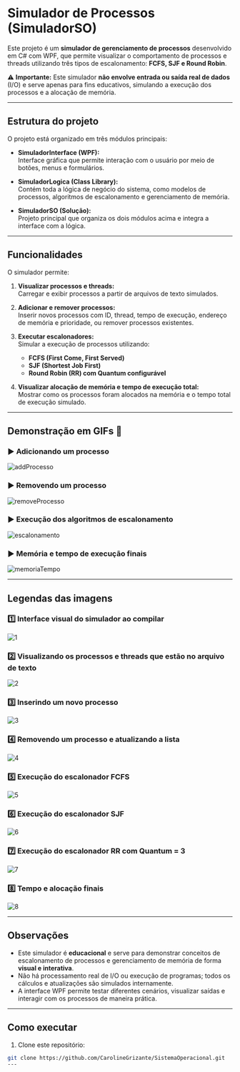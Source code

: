 # Simulador de Processos (SimuladorSO)

Este projeto é um **simulador de gerenciamento de processos** desenvolvido em C# com WPF, que permite visualizar o comportamento de processos e threads utilizando três tipos de escalonamento: **FCFS, SJF e Round Robin**.  

⚠️ **Importante:** Este simulador **não envolve entrada ou saída real de dados** (I/O) e serve apenas para fins educativos, simulando a execução dos processos e a alocação de memória.

---

## Estrutura do projeto

O projeto está organizado em três módulos principais:

- **SimuladorInterface (WPF):**  
  Interface gráfica que permite interação com o usuário por meio de botões, menus e formulários.  

- **SimuladorLogica (Class Library):**  
  Contém toda a lógica de negócio do sistema, como modelos de processos, algoritmos de escalonamento e gerenciamento de memória.  

- **SimuladorSO (Solução):**  
  Projeto principal que organiza os dois módulos acima e integra a interface com a lógica.

---

## Funcionalidades

O simulador permite:

1. **Visualizar processos e threads:**  
   Carregar e exibir processos a partir de arquivos de texto simulados.

2. **Adicionar e remover processos:**  
   Inserir novos processos com ID, thread, tempo de execução, endereço de memória e prioridade, ou remover processos existentes.

3. **Executar escalonadores:**  
   Simular a execução de processos utilizando:
   - **FCFS (First Come, First Served)**
   - **SJF (Shortest Job First)**
   - **Round Robin (RR) com Quantum configurável**

4. **Visualizar alocação de memória e tempo de execução total:**  
   Mostrar como os processos foram alocados na memória e o tempo total de execução simulado.

---
## Demonstração em GIFs 🎥

### ▶️ Adicionando um processo
![addProcesso](ImagensSimulador/addProcesso.gif)

### ▶️ Removendo um processo
![removeProcesso](ImagensSimulador/removeProcesso.gif)

### ▶️ Execução dos algoritmos de escalonamento
![escalonamento](ImagensSimulador/escalonamento.gif)

### ▶️ Memória e tempo de execução finais
![memoriaTempo](ImagensSimulador/memoriaTempo.gif)

---

## Legendas das imagens

### 1️⃣ Interface visual do simulador ao compilar
![1](ImagensSimulador/1.png)

### 2️⃣ Visualizando os processos e threads que estão no arquivo de texto
![2](ImagensSimulador/2.png)

### 3️⃣ Inserindo um novo processo
![3](ImagensSimulador/3.png)

### 4️⃣ Removendo um processo e atualizando a lista
![4](ImagensSimulador/4.png)

### 5️⃣ Execução do escalonador FCFS
![5](ImagensSimulador/5.png)

### 6️⃣ Execução do escalonador SJF
![6](ImagensSimulador/6.png)

### 7️⃣ Execução do escalonador RR com Quantum = 3
![7](ImagensSimulador/7.png)

### 8️⃣ Tempo e alocação finais
![8](ImagensSimulador/8.png)

---

## Observações

- Este simulador é **educacional** e serve para demonstrar conceitos de escalonamento de processos e gerenciamento de memória de forma **visual e interativa**.  
- Não há processamento real de I/O ou execução de programas; todos os cálculos e atualizações são simulados internamente.  
- A interface WPF permite testar diferentes cenários, visualizar saídas e interagir com os processos de maneira prática.

---

## Como executar
1. Clone este repositório:

```bash
git clone https://github.com/CarolineGrizante/SistemaOperacional.git
---
